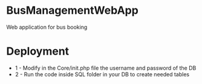 # BusManagementWebApp
Web application for bus booking

# Deployment

<ul>
  <li>1 - Modify in the Core/init.php file the username and password of the DB </li>
  <li>2 - Run the code inside SQL folder in your DB to create needed tables </li>
</ul>
